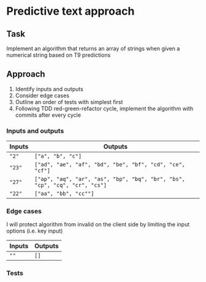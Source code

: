 # Predictive text approach

## Task

Implement an algorithm that returns an array of strings when given a numerical string based on T9 predictions

## Approach

1. Identify inputs and outputs
2. Consider edge cases
3. Outline an order of tests with simplest first
4. Following TDD red-green-refactor cycle, implement the algorithm with commits after every cycle

### Inputs and outputs

| Inputs | Outputs                                                                    |
| ------ | -------------------------------------------------------------------------- |
| `"2"`  | `["a", "b", "c"]`                                                          |
| `"23"` | `["ad", "ae", "af", "bd", "be", "bf", "cd", "ce", "cf"]`                   |
| `"27"` | `["ap", "aq", "ar", "as", "bp", "bq", "br", "bs", "cp", "cq", "cr", "cs"]` |
| `"22"` | `["aa", "bb", "cc""]`                                                      |

### Edge cases

I will protect algorithm from invalid on the client side by limiting the input options (i.e. key input)

| Inputs | Outputs |
| ------ | ------- |
| `""`   | `[]`    |

### Tests

